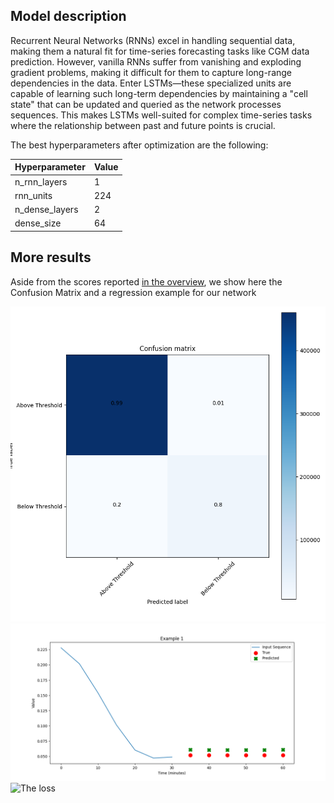 ## Model description

Recurrent Neural Networks (RNNs) excel in handling sequential data, making them a natural fit for time-series forecasting tasks like CGM data prediction. However, vanilla RNNs suffer from vanishing and exploding gradient problems, making it difficult for them to capture long-range dependencies in the data. Enter LSTMs—these specialized units are capable of learning such long-term dependencies by maintaining a "cell state" that can be updated and queried as the network processes sequences. This makes LSTMs well-suited for complex time-series tasks where the relationship between past and future points is crucial.

The best hyperparameters after optimization are the following:

| Hyperparameter  | Value |
|-----------------|-------|
| n_rnn_layers    | 1     |
| rnn_units       | 224   |
| n_dense_layers  | 2     |
| dense_size      | 64    |

## More results

Aside from the scores reported [in the overview](https://francesco-vaselli.github.io/GlucoseGuard/overview1/), we show here the Confusion Matrix and a regression example for our network

![The cm](img/cm_rnn.png)
![The ts](img/ts_rnn.png)
![The loss](img/rnn_loss.png)